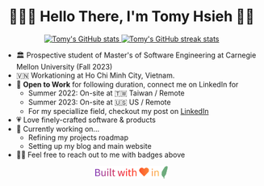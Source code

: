 <h1 align="center">👨🏻‍💻 Hello There, I'm Tomy Hsieh 👋🏻</h1>

<p align="center">
    <a href="https://github-stats.tomy.tech/api?username=tomy0000000&show_icons=true&hide_title=true&hide_border=true&icon_color=9580ff&title_color=ff6e96">
        <picture>
            <source
              srcset="https://github-stats.tomy.tech/api?username=tomy0000000&show_icons=true&hide_title=true&hide_border=true&icon_color=9580ff&title_color=ff6e96"
              media="(prefers-color-scheme: light), (prefers-color-scheme: no-preference)"
            />
            <source 
              srcset="https://github-stats.tomy.tech/api?username=tomy0000000&show_icons=true&hide_title=true&hide_border=true&theme=dracula"
              media="(prefers-color-scheme: dark)"
            />
            <img src="https://github-stats.tomy.tech/api?username=tomy0000000&show_icons=true&hide_title=true&hide_border=true&icon_color=9580ff&title_color=ff6e96" height=140  alt="Tomy's GitHub stats" />
        </picture>
    </a>
    <a href="https://github-streak-stats.tomy.tech?user=tomy0000000&hide_border=true&ring=FF6E96&fire=FF6E96&currStreakNum=9580FF&sideNums=FF6E96&currStreakLabel=9580FF&sideLabels=FF6E96">
        <picture>
            <source
              srcset="https://github-streak-stats.tomy.tech?user=tomy0000000&hide_border=true&ring=FF6E96&fire=FF6E96&currStreakNum=9580FF&sideNums=FF6E96&currStreakLabel=9580FF&sideLabels=FF6E96"
              media="(prefers-color-scheme: light), (prefers-color-scheme: no-preference)"
            />
            <source 
              srcset="https://github-streak-stats.tomy.tech?user=tomy0000000&hide_border=true&theme=dracula"
              media="(prefers-color-scheme: dark)"
            />
            <img src="https://github-streak-stats.tomy.tech?user=tomy0000000&hide_border=true&ring=FF6E96&fire=FF6E96&currStreakNum=9580FF&sideNums=FF6E96&currStreakLabel=9580FF&sideLabels=FF6E96" height=140  alt="Tomy's GitHub streak stats" />
        </picture>
    </a>
</p>

- 🏛 Prospective student of Master's of Software Engineering at Carnegie Mellon University (Fall 2023)
- 🇻🇳 Workationing at Ho Chi Minh City, Vietnam.
- 💼 **Open to Work** for following duration, connect me on LinkedIn for 
  - Summer 2022: On-site at 🇹🇼 Taiwan / Remote
  - Summer 2023: On-site at 🇺🇸 US / Remote
  - For my speciallize field, checkout my post on [LinkedIn](https://www.linkedin.com/posts/tomy0000000_computerscience-opportunities-remote-activity-7011364262048673792-hR3_)
- 💗 Love finely-crafted software & products
- 🔭 Currently working on...
  - Refining my projects roadmap
  - Setting up my blog and main website
- 👋🏻 Feel free to reach out to me with badges above

<p align="center">
    <img src="footer.svg" height="25"/>
</p>
